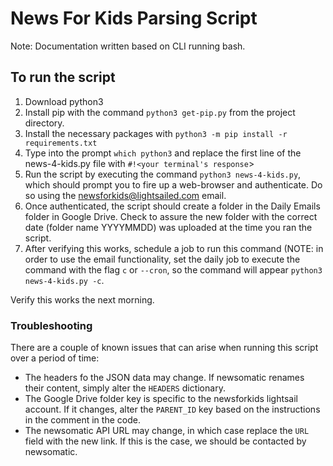 # News For Kids Parsing Script

Note: Documentation written based on CLI running bash.

## To run the script

1. Download python3
2. Install pip with the command `python3 get-pip.py` from the project directory.
3. Install the necessary packages with `python3 -m pip install -r requirements.txt`
4. Type into the prompt `which python3` and replace the first line of the news-4-kids.py file with `#!<your terminal's response`>
5. Run the script by executing the command `python3 news-4-kids.py`, which should prompt you to fire up a web-browser and authenticate. Do so using the newsforkids@lightsailed.com email.
6. Once authenticated, the script should create a folder in the Daily Emails folder in Google Drive. Check to assure the new folder with the correct date (folder name YYYYMMDD) was uploaded at the time you ran the script.
7. After verifying this works, schedule a job to run this command (NOTE: in order to use the email functionality, set the daily job to execute the command with the flag `c` or `--cron`, so the command will appear `python3 news-4-kids.py -c`.

Verify this works the next morning.

### Troubleshooting

There are a couple of known issues that can arise when running this script over a period of time:
- The headers fo the JSON data may change. If newsomatic renames their content, simply alter the `HEADERS` dictionary.
- The Google Drive folder key is specific to the newsforkids lightsail account. If it changes, alter the `PARENT_ID` key based on the instructions in the comment in the code.
- The newsomatic API URL may change, in which case replace the `URL` field with the new link. If this is the case, we should be contacted by newsomatic.